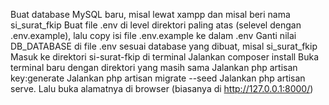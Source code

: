 Buat database MySQL baru, misal lewat xampp dan misal beri nama si_surat_fkip
Buat file .env di level direktori paling atas (selevel dengan .env.example), lalu copy isi file .env.example ke dalam .env
Ganti nilai DB_DATABASE di file .env sesuai database yang dibuat, misal si_surat_fkip
Masuk ke direktori si-surat-fkip di terminal
Jalankan composer install
Buka terminal baru dengan direktori yang masih sama
Jalankan php artisan key:generate
Jalankan php artisan migrate --seed
Jalankan php artisan serve. Lalu buka alamatnya di browser (biasanya di http://127.0.0.1:8000/)
